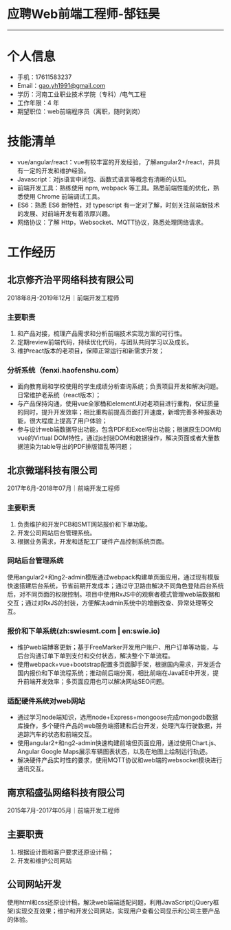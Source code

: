 # 应聘Web前端工程师-郜钰昊

---

# 个人信息

- 手机：17611583237
- Email：gao.yh1991@gmail.com 
- 学历：河南工业职业技术学院（专科）/电气工程
- 工作年限：4 年
- 期望职位：web前端程序员（离职，随时到岗）

# 技能清单

-   vue/angular/react：vue有较丰富的开发经验，了解angular2+/react，并具有一定的开发和维护经验。
-   Javascript：对js语言中闭包、函数式语言等概念有清晰的认知。
-   前端开发工具：熟练使用 npm, webpack 等工具。熟悉前端性能的优化，熟悉使用 Chrome 前端调试工具。
-   ES6：熟悉 ES6 新特性，对 typescript 有一定对了解，时刻关注前端新技术的发展、对前端开发有着浓厚兴趣。
-   网络协议：了解 Http，Websocket、MQTT协议，熟悉处理网络请求。

# 工作经历

## 北京修齐治平网络科技有限公司
2018年8月-2019年12月｜前端开发工程师

### 主要职责
1.  和产品对接，梳理产品需求和分析前端技术实现方案的可行性。
2.  定期review前端代码，持续优化代码，与团队共同学习以及成长。
3.  维护react版本的老项目，保障正常运行和新需求开发；

### 分析系统（fenxi.haofenshu.com）

-   面向教育局和学校使用的学生成绩分析查询系统；负责项目开发和解决问题。日常维护老系统（react版本）；
-   与产品保持沟通，使用vue全家桶和elementUI对老项目进行重构，保证质量的同时，提升开发效率；相比重构前提高页面打开速度，新增完善多种报表功能，很大程度上提高了用户体验；
-   参与设计web端数据导出功能，包含PDF和Excel导出功能；根据原生DOM和vue的Virtual DOM特性，通过js封装DOM和数据操作，解决页面或者大量数据渲染为table导出的PDF排版错乱等问题；

## 北京微瑞科技有限公司
2017年6月-2018年07月｜前端开发工程师

### 主要职责

1.  负责维护和开发PCB和SMT网站报价和下单功能。
2.  开发公司网站后台管理系统。
3.  根据业务需求，开发和适配工厂硬件产品控制系统页面。

### 网站后台管理系统 

使用angular2+和ng2-admin模版通过webpack构建单页面应用，通过现有模版快速搭建后台系统，节省前期开发成本；通过守卫路由解决不同角色登陆后台系统后，对不同页面的权限控制。项目中使用RxJS中的观察者模式管理web端数据和交互；通过对RxJS的封装，方便解决admin系统中的增删改查、异常处理等交互。

### 报价和下单系统(zh:swiesmt.com | en:swie.io)

-   维护web端博客更新；基于FreeMarker开发用户账户、用户订单等功能，与后台沟通订单下单到支付和交付状态，解决整个下单流程。
-   使用webpack+vue+bootstrap配置多页面脚手架，根据国内需求，开发适合国内报价和下单流程系统；推动前后端分离，相比前端在JavaEE中开发，提升前端开发效率；多页面应用也可以解决网站SEO问题。

### 适配硬件系统对web网站

-   通过学习node端知识，选用node+Express+mongoose完成mongodb数据库操作，多个硬件产品的web服务端搭建和后台开发，处理汽车行驶数据，并追踪汽车的状态和前端交互。
-   使用angular2+和ng2-admin快速构建前端但页面应用，通过使用Chart.js、Angular Google Maps展示车辆图表状态，以及在地图上绘制运行轨迹。
-   解决硬件产品实时性的要求，使用MQTT协议和web端的websocket模块进行通讯交互。

## 南京稻盛弘网络科技有限公司 
2015年7月-2017年05月｜前端开发工程师

## 主要职责

1. 根据设计图和客户要求还原设计稿；
2. 开发和维护公司网站

## 公司网站开发

使用html和css还原设计稿，解决web端端适配问题，利用JavaScript(jQuery框架)实现交互效果；维护和开发公司网站，实现用户查看公司显示和公司主要产品的体验。

